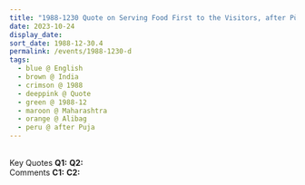 ```yaml
---
title: "1988-1230 Quote on Serving Food First to the Visitors, after Pūjā, Alibag (100 kms S of Mumbai), Maharashtra, India"
date: 2023-10-24
display_date: 
sort_date: 1988-12-30.4
permalink: /events/1988-1230-d
tags:
  - blue @ English
  - brown @ India
  - crimson @ 1988
  - deeppink @ Quote
  - green @ 1988-12
  - maroon @ Maharashtra
  - orange @ Alibag
  - peru @ after Puja
---
```


<br>

<wave-list>
  <list-title color="DarkSeaGreen" width="55">Key Quotes</list-title>
  <list-item color="BlanchedAlmond" width="280"><b>Q1:</b> <i></i></list-item>
  <list-item color="Lavender" width="280"><b>Q2:</b> <i></i></list-item>
</wave-list>

<br>

<wave-list>
  <list-title color="DarkSeaGreen" width="55">Comments</list-title>
  <list-item color="BlanchedAlmond" width="280"><b>C1:</b> <i></i></list-item>
  <list-item color="Lavender" width="280"><b>C2:</b> <i></i></list-item>
</wave-list>
